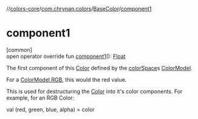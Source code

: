 //[colors-core](../../../index.md)/[com.chrynan.colors](../index.md)/[BaseColor](index.md)/[component1](component1.md)

# component1

[common]\
open operator override fun [component1](component1.md)(): [Float](https://kotlinlang.org/api/latest/jvm/stdlib/kotlin/-float/index.html)

The first component of this [Color](../-color/index.md) defined by the [colorSpace](color-space.md)s [ColorModel](../../com.chrynan.colors.space/-color-model/index.md).

For a [ColorModel.RGB](../../com.chrynan.colors.space/-color-space/index.md), this would the red value.

This is used for destructuring the [Color](../-color/index.md) into it's color components. For example, for an RGB Color:

val (red, green, blue, alpha) = color
